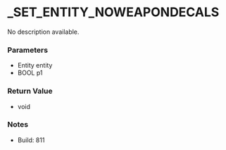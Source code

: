 # _SET_ENTITY_NOWEAPONDECALS

No description available.

### Parameters
* Entity entity
* BOOL p1

### Return Value
* void

### Notes
* Build: 811

